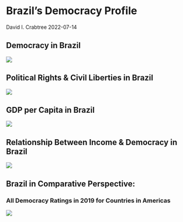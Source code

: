 Brazil’s Democracy Profile
================
David I. Crabtree
2022-07-14

## Democracy in Brazil

![](C:\Users\David\Desktop\PROGRA~1\FILESA~1\CFSS\hw06\reports\BRAZIL~1/figure-gfm/Demscore-1.png)<!-- -->

## Political Rights & Civil Liberties in Brazil

![](C:\Users\David\Desktop\PROGRA~1\FILESA~1\CFSS\hw06\reports\BRAZIL~1/figure-gfm/Political%20Rights%20&%20Civil%20Libs-1.png)<!-- -->

## GDP per Capita in Brazil

![](C:\Users\David\Desktop\PROGRA~1\FILESA~1\CFSS\hw06\reports\BRAZIL~1/figure-gfm/GDP%20per%20Capita-1.png)<!-- -->

## Relationship Between Income & Democracy in Brazil

![](C:\Users\David\Desktop\PROGRA~1\FILESA~1\CFSS\hw06\reports\BRAZIL~1/figure-gfm/Income%20&%20Dem-1.png)<!-- -->

## Brazil in Comparative Perspective:

### All Democracy Ratings in 2019 for Countries in Americas

![](C:\Users\David\Desktop\PROGRA~1\FILESA~1\CFSS\hw06\reports\BRAZIL~1/figure-gfm/Democracy%20in%20Comparative%20Perspective-1.png)<!-- -->
